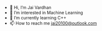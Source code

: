 - 👋 Hi, I’m Jai Vardhan
- 👀 I’m interested in Machine Learning
- 🌱 I’m currently learning C++
- 📫 How to reach me jai20100@outlook.com

<!---
jai20100/jai20100 is a ✨ special ✨ repository because its `README.md` (this file) appears on your GitHub profile.
You can click the Preview link to take a look at your changes.
--->

